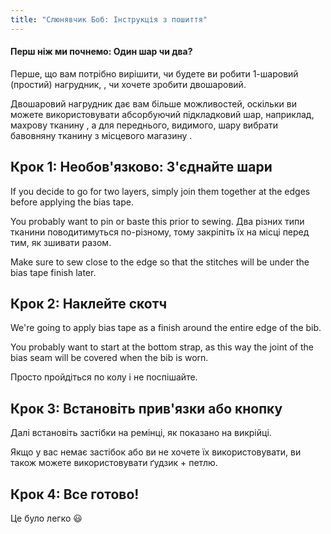 ```yaml
---
title: "Слюнявчик Боб: Інструкція з пошиття"
---
```


<Note>

#### Перш ніж ми почнемо: Один шар чи два?

Перше, що вам потрібно вирішити, чи будете ви робити 1-шаровий (простий) нагрудник,
, чи хочете зробити двошаровий.

Двошаровий нагрудник дає вам більше можливостей, оскільки ви можете використовувати абсорбуючий підкладковий шар, наприклад, махрову тканину
, а для переднього, видимого, шару вибрати бавовняну тканину з місцевого магазину
.

</Note>

## Крок 1: Необов'язково: З'єднайте шари

If you decide to go for two layers, simply join them together at the edges before applying the bias tape.

You probably want to pin or baste this prior to sewing. Два різних типи тканини поводитимуться по-різному, тому закріпіть їх на місці перед тим, як зшивати разом.

Make sure to sew close to the edge so that the stitches will be under the bias tape finish later.

## Крок 2: Наклейте скотч

We're going to apply bias tape as a finish around the entire edge of the bib.

You probably want to start at the bottom strap, as this way the joint of the bias seam will be covered when the bib is worn.

Просто пройдіться по колу і не поспішайте.

## Крок 3: Встановіть прив'язки або кнопку

Далі встановіть застібки на ремінці, як показано на викрійці.

Якщо у вас немає застібок або ви не хочете їх використовувати, ви також можете використовувати ґудзик + петлю.

## Крок 4: Все готово!

Це було легко 😃
